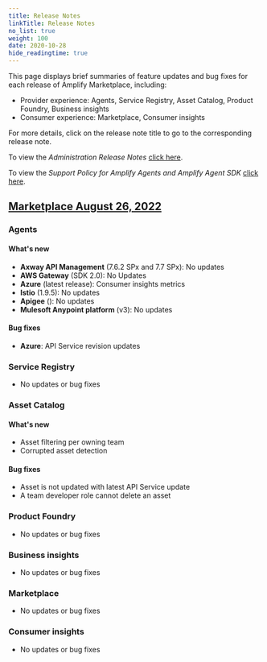 ```yaml
---
title: Release Notes
linkTitle: Release Notes
no_list: true
weight: 100
date: 2020-10-28
hide_readingtime: true
---
```


This page displays brief summaries of feature updates and bug fixes for each release of Amplify Marketplace, including: 

* Provider experience: Agents, Service Registry, Asset Catalog, Product Foundry, Business insights
* Consumer experience: Marketplace, Consumer insights

For more details, click on the release note title to go to the corresponding release note.

To view the *Administration Release Notes* [click here](https://docs.axway.com/bundle/platform-management/page/docs/release_notes/index.html).

To view the *Support Policy for Amplify Agents and Amplify Agent SDK* [click here](/docs/amplify_relnotes/agent_agentsdk_support_policy/).

## [Marketplace August 26, 2022](/docs/amplify_relnotes/20220826_marketplace/)

### Agents

#### What's new

* **Axway API Management** (7.6.2 SPx and 7.7 SPx): No updates
* **AWS Gateway** (SDK 2.0): No Updates
* **Azure** (latest release): Consumer insights metrics
* **Istio** (1.9.5): No updates
* **Apigee** (): No updates
* **Mulesoft Anypoint platform** (v3): No updates

#### Bug fixes

* **Azure**: API Service revision updates

### Service Registry

* No updates or bug fixes

### Asset Catalog

#### What's new

* Asset filtering per owning team
* Corrupted asset detection 

#### Bug fixes

* Asset is not updated with latest API Service update
* A team developer role cannot delete an asset

### Product Foundry

* No updates or bug fixes

### Business insights

* No updates or bug fixes

### Marketplace

* No updates or bug fixes

### Consumer insights

* No updates or bug fixes
